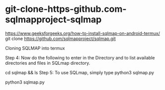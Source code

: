 # git-clone-https-github.com-sqlmapproject-sqlmap
https://www.geeksforgeeks.org/how-to-install-sqlmap-on-android-termux/
git clone https://github.com/sqlmapproject/sqlmap.git

Cloning SQLMAP into  termux

Step 4: 
Now do the following to enter in the Directory and to list available directories and files in SQLmap directory.

cd sqlmap && ls
Step 5:
To use SQLmap, simply type python3 sqlmap.py

 python3 sqlmap.py
